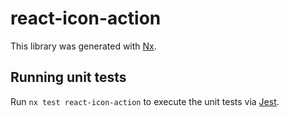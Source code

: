 # react-icon-action

This library was generated with [Nx](https://nx.dev).

## Running unit tests

Run `nx test react-icon-action` to execute the unit tests via [Jest](https://jestjs.io).
